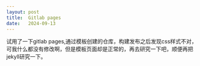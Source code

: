 ```yaml
---
layout: post
title:  Gitlab pages
date:   2024-09-13
---
```


试用了一下gitlab pages,通过模板创建的仓库，构建发布之后发现css样式不对，可我什么都没有修改啊，但是模板页面却是正常的，再去研究一下吧，顺便再把jekyll研究一下。